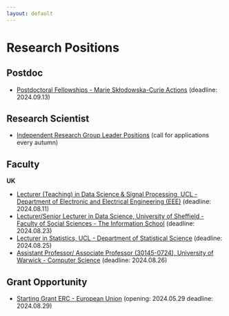 ```yaml
---
layout: default
---
```


# Research Positions

## Postdoc

- [Postdoctoral Fellowships - Marie Skłodowska-Curie Actions](https://marie-sklodowska-curie-actions.ec.europa.eu/actions/postdoctoral-fellowships) (deadline: 2024.09.13)

## Research Scientist

- [Independent Research Group Leader Positions](https://www.kofo.mpg.de/863214/Faculty-Positions) (call for applications every autumn)

## Faculty

**UK**

- [Lecturer (Teaching) in Data Science & Signal Processing, UCL - Department of Electronic and Electrical Engineering (EEE)](https://www.jobs.ac.uk/job/DIX653/lecturer-teaching-in-data-science-and-signal-processing?utm_campaign=google_jobs_apply&utm_source=google_jobs_apply&utm_medium=organic) (deadline: 2024.08.11)
- [Lecturer/Senior Lecturer in Data Science, University of Sheffield - Faculty of Social Sciences - The Information School](https://www.jobs.ac.uk/job/DIV625/lecturer-senior-lecturer-in-data-science?utm_campaign=google_jobs_apply&utm_source=google_jobs_apply&utm_medium=organic) (deadline: 2024.08.23)
- [Lecturer in Statistics, UCL - Department of Statistical Science](https://www.jobs.ac.uk/job/DIW130/lecturer-in-statistics) (deadline: 2024.08.25)
- [Assistant Professor/ Associate Professor (30145-0724), University of Warwick - Computer Science](https://www.jobs.ac.uk/job/DIM393/assistant-professor-associate-professor-30145-0724) (deadline: 2024.08.26)

## Grant Opportunity

- [Starting Grant ERC - European Union](https://erc.europa.eu/apply-grant/starting-grant) (opening: 2024.05.29 deadline: 2024.08.29)


<br>
<br>